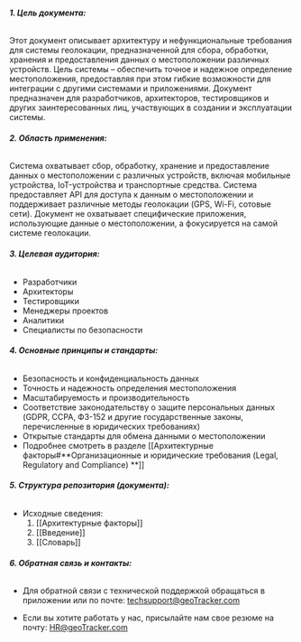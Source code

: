 ###### **1. Цель документа:**

Этот документ описывает архитектуру и нефункциональные требования для системы геолокации, предназначенной для сбора, обработки, хранения и предоставления данных о местоположении различных устройств. Цель системы – обеспечить точное и надежное определение местоположения, предоставляя при этом гибкие возможности для интеграции с другими системами и приложениями. Документ предназначен для разработчиков, архитекторов, тестировщиков и других заинтересованных лиц, участвующих в создании и эксплуатации системы.

###### **2. Область применения:**

Система охватывает сбор, обработку, хранение и предоставление данных о местоположении с различных устройств, включая мобильные устройства, IoT-устройства и транспортные средства. Система предоставляет API для доступа к данным о местоположении и поддерживает различные методы геолокации (GPS, Wi-Fi, сотовые сети). Документ не охватывает специфические приложения, использующие данные о местоположении, а фокусируется на самой системе геолокации.

###### **3. Целевая аудитория:**

- Разработчики
- Архитекторы
- Тестировщики
- Менеджеры проектов
- Аналитики
- Специалисты по безопасности

###### **4. Основные принципы и стандарты:**

- Безопасность и конфиденциальность данных
- Точность и надежность определения местоположения
- Масштабируемость и производительность
- Соответствие законодательству о защите персональных данных (GDPR, CCPA, ФЗ-152 и другие государственные законы, перечисленные в юридических требованиях)
- Открытые стандарты для обмена данными о местоположении
- Подробнее смотреть в разделе [[Архитектурные факторы#**Организационные и юридические требования (Legal, Regulatory and Compliance) **]]

###### **5. Структура репозитория (документа):**

- Исходные сведения:
	1) [[Архитектурные факторы]]
	2) [[Введение]]
	3) [[Словарь]]

###### **6. Обратная связь и контакты:**

*  Для обратной связи с технической поддержкой обращаться в приложении или по почте: 
techsupport@geoTracker.com

* Если вы хотите работать у нас, присылайте нам свое резюме на почту: HR@geoTracker.com